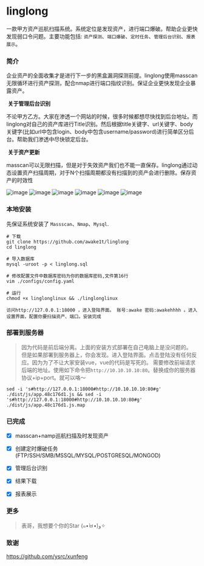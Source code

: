 # linglong

  一款甲方资产巡航扫描系统。系统定位是发现资产，进行端口爆破。帮助企业更快发现弱口令问题。主要功能包括: `资产探测`、`端口爆破`、`定时任务`、`管理后台识别`、`报表展示`。

### 简介	

​	企业资产的全面收集才是进行下一步的黑盒漏洞探测前提。linglong使用masscan无限循环进行资产探测，配合nmap进行端口指纹识别。保证企业更快发现企业暴露资产。  

​	**关于管理后台识别**

​	不论甲方乙方。大家在渗透一个网站的时候，很多时候都想尽快找到后台地址。而linglong对自己的资产库进行Title识别。然后根据title关键字、url关键字、body关键字(比如url中包含login、body中包含username/password)进行简单区分后台。帮助我们渗透中尽快锁定后台。  

​	**关于资产更新**

​	masscan可以无限扫描，但是对于失效资产我们也不能一直保存。linglong通过动态设置资产扫描周期，对于N个扫描周期都没有扫描到的资产会进行删除。保存资产的时效性

![image](https://github.com/awake1t/linglong/blob/master/img/index.png)
![image](https://github.com/awake1t/linglong/blob/master/img/iplist.png)
![image](https://github.com/awake1t/linglong/blob/master/img/tasklist.png)
![image](https://github.com/awake1t/linglong/blob/master/img/addtask.png)
![image](https://github.com/awake1t/linglong/blob/master/img/tasklog.png)
![image](https://github.com/awake1t/linglong/blob/master/img/setting.png)


### 本地安装

先保证系统安装了 `Massscan`、`Nmap`、`Mysql`.

```
# 下载
git clone https://github.com/awake1t/linglong
cd linglong

# 导入数据库
mysql -uroot -p < linglong.sql

# 修改配置文件中数据库密码为你的数据库密码,文件第16行
vim ./configs/config.yaml 

# 运行
chmod +x linglonglinux && ./linglonglinux

访问http://127.0.0.1:18000 ，进入登陆界面。 账号:awake 密码:awakehhhh 。进入设置界面，配置你要扫描资产、端口。安装完成
```


### 部署到服务器

> 因为代码是前后端分离。上面的安装方式部署在自己电脑上是没问题的。 但是如果部署到服务器上，你会发现。进入登陆界面。点击登陆没有任何反应。因为为了不让大家安装vue，vue的代码是写死的。
需要修改前端请求后端的地址。使用如下命令把`http://10.10.10.10:80`。替换成你的服务器协议+ip+port。就可以咯～

```
sed -i 's#http://127.0.0.1:18000#http://10.10.10.10:80#g' ./dist/js/app.48c176d1.js && sed -i 's#http://127.0.0.1:18000#http://10.10.10.10:80#g' ./dist/js/app.48c176d1.js.map
```



### 已完成

- [x] masscan+namp巡航扫描及时发现资产
- [x] 创建定时爆破任务(FTP/SSH/SMB/MSSQL/MYSQL/POSTGRESQL/MONGOD)
- [x] 管理后台识别
- [x] 结果下载
- [x] 报表展示


### 更多
> 表哥，我想要个你的Star (๑•̀ㅂ•́)و✧



### 致谢

https://github.com/ysrc/xunfeng




